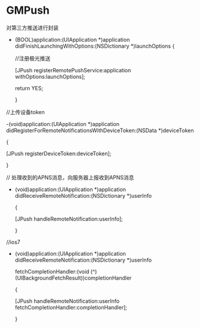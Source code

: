 # GMPush
对第三方推送进行封装
- (BOOL)application:(UIApplication *)application didFinishLaunchingWithOptions:(NSDictionary *)launchOptions {</p>
    //注册极光推送</p>
    [JPush registerRemotePushService:application withOptions:launchOptions];</p>
    
    return YES;</p>
}</p>

//上传设备token</p>
-(void)application:(UIApplication *)application didRegisterForRemoteNotificationsWithDeviceToken:(NSData *)deviceToken</p>
{</p>
    [JPush registerDeviceToken:deviceToken];</p>
}</p>

// 处理收到的APNS消息，向服务器上报收到APNS消息</p>
- (void)application:(UIApplication *)application didReceiveRemoteNotification:(NSDictionary *)userInfo</p>
{</p>
    [JPush handleRemoteNotification:userInfo];</p>
}</p>

//ios7</p>
- (void)application:(UIApplication *)application didReceiveRemoteNotification:(NSDictionary *)userInfo</p> fetchCompletionHandler:(void (^)(UIBackgroundFetchResult))completionHandler</p>
{</p>
    [JPush handleRemoteNotification:userInfo fetchCompletionHandler:completionHandler];</p>
}</p>
